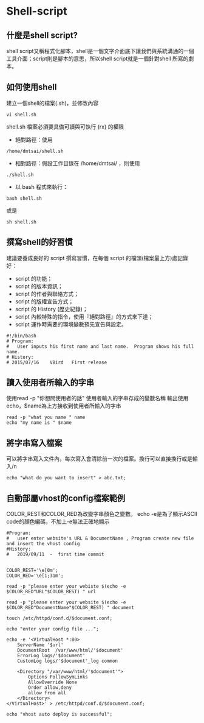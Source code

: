 # Shell-script

## 什麼是shell script?

shell script又稱程式化腳本，shell是一個文字介面底下讓我們與系統溝通的一個工具介面；script則是腳本的意思，所以shell script就是一個針對shell
所寫的劇本。

## 如何使用shell

建立一個shell的檔案(.sh)，並修改內容
```
vi shell.sh
```

shell.sh 檔案必須要具備可讀與可執行 (rx) 的權限

* 絕對路徑：使用 
```
/home/dmtsai/shell.sh
```

* 相對路徑：假設工作目錄在 /home/dmtsai/ ，則使用
```
./shell.sh
```

* 以 bash 程式來執行：
```
bash shell.sh
```
或是
```
sh shell.sh
```

## 撰寫shell的好習慣

建議要養成良好的 script 撰寫習慣，在每個 script 的檔頭(檔案最上方)處記錄好：
* script 的功能；
* script 的版本資訊；
* script 的作者與聯絡方式；
* script 的版權宣告方式；
* script 的 History (歷史紀錄)；
* script 內較特殊的指令，使用『絕對路徑』的方式來下達；
* script 運作時需要的環境變數預先宣告與設定。


```
#!/bin/bash
# Program:
#	User inputs his first name and last name.  Program shows his full name.
# History:
# 2015/07/16	VBird	First release
```

## 讀入使用者所輸入的字串

使用read -p "你想問使用者的話" 使用者輸入的字串存成的變數名稱
輸出使用echo，$name為上方接收到使用者所輸入的字串
```
read -p "what you name " name
echo "my name is " $name
```

## 將字串寫入檔案

可以將字串寫入文件內，每次寫入會清除前一次的檔案。換行可以直接換行或是輸入/n

```
echo "what do you want to insert" > abc.txt;
```

## 自動部屬vhost的config檔案範例

COLOR_REST和COLOR_RED為改變字串顏色之變數。
echo -e是為了顯示ASCII code的顏色編碼，不加上-e無法正確地顯示

```
#Program:
#	user enter website's URL & DocumentName , Program create new file and insert the vhost config
#History:
#	2019/09/11  -  first time commit 


COLOR_REST='\e[0m';
COLOR_RED='\e[1;31m';

read -p "please enter your webiste $(echo -e $COLOR_RED"URL"$COLOR_REST) " url

read -p "please enter your website $(echo -e $COLOR_RED"DocumentName"$COLOR_REST) " document

touch /etc/httpd/conf.d/$document.conf;

echo "enter your config file ...";

echo -e '<VirtualHost *:80>
    ServerName '$url'
    DocumentRoot  /var/www/html/'$document'
    ErrorLog logs/'$document'
    CustomLog logs/'$document'_log common

    <Directory "/var/www/html/'$document'">
        Options FollowSymLinks
        AllowOverride None
        Order allow,deny
        allow from all
    </Directory>
</VirtualHost>' > /etc/httpd/conf.d/$document.conf;

echo "vhost auto deploy is successful";
```
